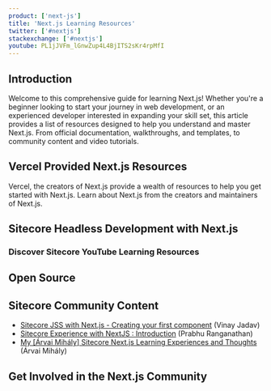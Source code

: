 ```yaml
---
product: ['next-js']
title: 'Next.js Learning Resources'
twitter: ['#nextjs']
stackexchange: ['#nextjs']
youtube: PL1jJVFm_lGnwZup4L4BjITS2sKr4rpMfI
---
```


## Introduction

Welcome to this comprehensive guide for learning Next.js! Whether you're a beginner looking to start your journey in web development, or an experienced developer interested in expanding your skill set, this article provides a list of resources designed to help you understand and master Next.js. From official documentation, walkthroughs, and templates, to community content and video tutorials. 

## Vercel Provided Next.js Resources

Vercel, the creators of Next.js provide a wealth of resources to help you get started with Next.js. Learn about Next.js from the creators and maintainers of Next.js.

<Row columns={3}>
<Article title="Next.js Official Documentation" link="https://nextjs.org/docs" linktext="Read the docs" description="The official documentation is a great place to start for learning Next.js" />
<Article title="Walkthrough: App Router Architecture" link="https://nextjs.org/learn" linktext="Follow Along" description="Build a full-stack Next.js app in the App Router based architecture." />
<Article title="Walkthrough: Page-based Architecture" link="https://nextjs.org/learn-pages-router/foundations/about-nextjs" linktext="Follow Along" description="Build an SEO optimized blog using the Page-based Next.js Architecture" />
<Article title="Templates and Starter Kits" link="https://vercel.com/templates/next.js" linktext="Explore" description="See how others build with Next.js to learn best practices" />
<Article title="Next.js Showcase" link="https://nextjs.org/showcase" linktext="Explore" description="See what other applications have been built with Next.js"/>
<Article title="Debugging Next.js" link="https://nextjs.org/docs/pages/building-your-application/configuring/debugging" linktext="Read the docs" description="Debug your Next.js frontend and backend code"/>
</Row>

## Sitecore Headless Development with Next.js

<Row columns={3}>
<YouTube youTubeId="ugPy7BjH0H0"/>
<Article title="Sitecore JavaScript Rendering SDK (JSS) for Next.js" link="https://doc.sitecore.com/xp/en/developers/hd/19/sitecore-headless-development/sitecore-javascript-rendering-sdk--jss--for-next-js.html" linktext="JSS for Next.js" description="See what other applications have been built with Next.js"/>
<Article title="Sitecore Headless Service" link="https://doc.sitecore.com/xp/en/developers/hd/20/sitecore-headless-development/sitecore-headless-services.html" linktext="Headless Services" description="Decouple the data application from the rendering application"/>
<Article title=" Setting up a development environment with the Sitecore Containers template for Next.js" link="https://doc.sitecore.com/xp/en/developers/hd/20/sitecore-headless-development/walkthrough--setting-up-a-development-environment-with-the-sitecore-containers-template-for-next-js.html" linktext="Walkthrough" description="Use containers to build a full stack Next.js with JSS project."/>
</Row>


### Discover Sitecore YouTube Learning Resources

<Row columns={3}>
<YouTube youTubeId="CfoOKlKjzfA"/>
<YouTube youTubeId="Py1l4PPp2H0"/>
<YouTube youTubeId="bLdPqZ3xcB8"/>
</Row>


## Open Source

<Row columns={3}>
<Repository framework="Nextjs" name="The Next.js Repo" description="The open source repository for Next.js" repositoryUrl="https://github.com/vercel/next.js" />
<Repository framework="Nextjs" name="XM Cloud Introduction w/ Next.js" description="Sitecore SUGCON sites are built with XM Cloud and Next.js use them as a reference for your app." repositoryUrl="https://github.com/Sitecore/XM-Cloud-Introduction" />
<Repository framework="Nextjs" name="Headless SXA Starter Kit" description="This solution is designed to help developers learn and get started quickly with XM Cloud + SXA." repositoryUrl="https://github.com/sitecorelabs/xmcloud-foundation-head" />
<Repository framework="Nextjs" name="Awesome Next.js" description=" A curated list of awesome resources : books, videos, articles about using Next.js" repositoryUrl="https://github.com/unicodeveloper/awesome-nextjs" />
</Row>


## Sitecore Community Content

- [Sitecore JSS with Next.js - Creating your first component](https://www.vinayjadav.com/posts/sitecore-jss-nextjs-create-first-component) (Vinay Jadav)
- [Sitecore Experience with NextJS : Introduction](https://medium.com/@prabhu.ranganathan/sitecore-experience-with-nextjs-introduction-df6fa9aac567) (Prabhu Ranganathan)
- [My [Árvai Mihály] Sitecore Next.js Learning Experiences and Thoughts](https://medium.com/@mitya_1988/my-sitecore-next-js-learning-experiences-and-thoughts-1168ab99db55) (Árvai Mihály)

## Get Involved in the Next.js Community

<Row columns={4}>
<Link title="Next.js Discord" link="https://nextjs.org/discord" />
<Link title="Next.js Reddit" link="https://www.reddit.com/r/nextjs/" />
</Row>
